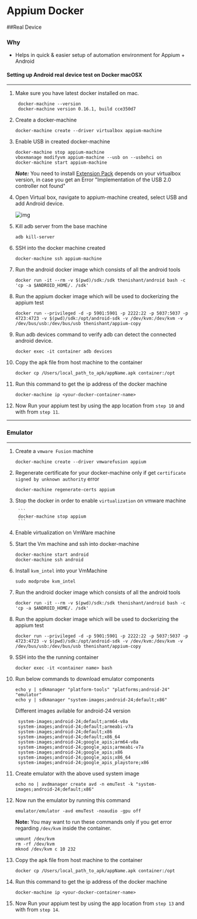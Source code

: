 # Appium Docker

##Real Device

### Why

- Helps in quick & easier setup of automation environment for Appium + Android

#### Setting up Android real device test on Docker macOSX

---

1. Make sure you have latest docker installed on mac.
  
    ```
     docker-machine --version
     docker-machine version 0.16.1, build cce350d7
     ```
  
2. Create a docker-machine

    ```
    docker-machine create --driver virtualbox appium-machine
    ```

3. Enable USB in created docker-machine

    ```
    docker-machine stop appium-machine
    vboxmanage modifyvm appium-machine --usb on --usbehci on
    docker-machine start appium-machine
    ```

    ***Note:***
You need to install [Extension Pack](https://download.virtualbox.org/virtualbox/6.0.8/Oracle_VM_VirtualBox_Extension_Pack-6.0.8.vbox-extpack) depends on your virtualbox version, in case you get an Error "Implementation of the USB 2.0 controller not found"

4. Open Virtual box, navigate to appium-machine created, select USB and add Android device.

    ![img](https://i.imgur.com/YsA751S.png)

5. Kill adb server from the base machine

    ```
    adb kill-server
    ```

6. SSH into the docker machine created
   
   ```
   docker-machine ssh appium-machine
   ```

7. Run the android docker image which consists of all the android tools

    ```
    docker run -it --rm -v $(pwd)/sdk:/sdk thenishant/android bash -c 'cp -a $ANDROID_HOME/. /sdk'
    ```
    
8. Run the appium docker image which will be used to dockerizing the appium test

    ```
    docker run --privileged -d -p 5901:5901 -p 2222:22 -p 5037:5037 -p 4723:4723 -v $(pwd)/sdk:/opt/android-sdk -v /dev/kvm:/dev/kvm -v /dev/bus/usb:/dev/bus/usb thenishant/appium-copy
    ```

9. Run adb devices command to verify adb can detect the connected android device.
   
   ```
   docker exec -it container adb devices
   ```

10. Copy the apk file from host machine to the container

    ```
    docker cp /Users/local_path_to_apk/appName.apk container:/opt
    ```

11. Run this command to get the ip address of the docker machine

    ```
    docker-machine ip <your-docker-container-name>
    ```

12. Now Run your appium test by using the app location from `step 10` and with from `step 11`.

---

### Emulator

---

1. Create a `vmware Fusion` machine
    
    ```
    docker-machine create --driver vmwarefusion appium
    ```
    
2. Regenerate certificate for your docker-machine only if get `certificate signed by unknown authority` error 
    
    ```
    docker-machine regenerate-certs appium
    ```

3. Stop the docker in order to enable `virtualization` on vmware machine

        ```
        docker-machine stop appium
        ```
        
4. Enable virtualization on VmWare machine

5. Start the Vm machine and ssh into docker-machine

    ```
    docker-machine start android
    docker-machine ssh android
    ```

6. Install `kvm_intel` into your VmMachine

    ```
    sudo modprobe kvm_intel
    ```
        
7. Run the android docker image which consists of all the android tools

    ```
    docker run -it --rm -v $(pwd)/sdk:/sdk thenishant/android bash -c 'cp -a $ANDROID_HOME/. /sdk'
    ```
    
8. Run the appium docker image which will be used to dockerizing the appium test

    ```
    docker run --privileged -d -p 5901:5901 -p 2222:22 -p 5037:5037 -p 4723:4723 -v $(pwd)/sdk:/opt/android-sdk -v /dev/kvm:/dev/kvm -v /dev/bus/usb:/dev/bus/usb thenishant/appium-copy
    ```
    
9. SSH into the the running container
    
    ```
    docker exec -it <container name> bash
    ```
    
10. Run below commands to download emulator components

    ```
    echo y | sdkmanager "platform-tools" "platforms;android-24" "emulator"
    echo y | sdkmanager "system-images;android-24;default;x86"
    
    ```
    Different images avilable for android-24 version  
    ```system-images;android-24;android-tv;x86
     system-images;android-24;default;arm64-v8a
     system-images;android-24;default;armeabi-v7a
     system-images;android-24;default;x86
     system-images;android-24;default;x86_64
     system-images;android-24;google_apis;arm64-v8a
     system-images;android-24;google_apis;armeabi-v7a
     system-images;android-24;google_apis;x86
     system-images;android-24;google_apis;x86_64
     system-images;android-24;google_apis_playstore;x86
     ```
     
11. Create emulator with the above used system image
    
    ```
    echo no | avdmanager create avd -n emuTest -k "system-images;android-24;default;x86"
    ```
    
12. Now run the emulator by running this command

    ```
    emulator/emulator -avd emuTest -noaudio -gpu off
    ```
    
    **Note:** You may want to run these commands only if you get error regarding `/dev/kvm` inside the container.
    
    ```
    umount /dev/kvm
    rm -rf /dev/kvm
    mknod /dev/kvm c 10 232
    ```
13. Copy the apk file from host machine to the container

    ```
    docker cp /Users/local_path_to_apk/appName.apk container:/opt
    ```

14. Run this command to get the ip address of the docker machine

    ```
    docker-machine ip <your-docker-container-name>
    ```
    
15. Now Run your appium test by using the app location from `step 13` and with from `step 14`.